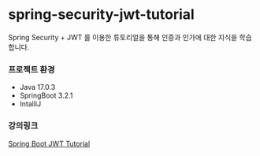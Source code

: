 # spring-security-jwt-tutorial

Spring Security + JWT 를 이용한 튜토리얼을 통해 인증과 인가에 대한 지식을 학습합니다.

### 프로젝트 환경
* Java 17.0.3
* SpringBoot 3.2.1
* IntalliJ

### 강의링크
[Spring Boot JWT Tutorial](https://www.inflearn.com/course/스프링부트-jwt#reviews)

